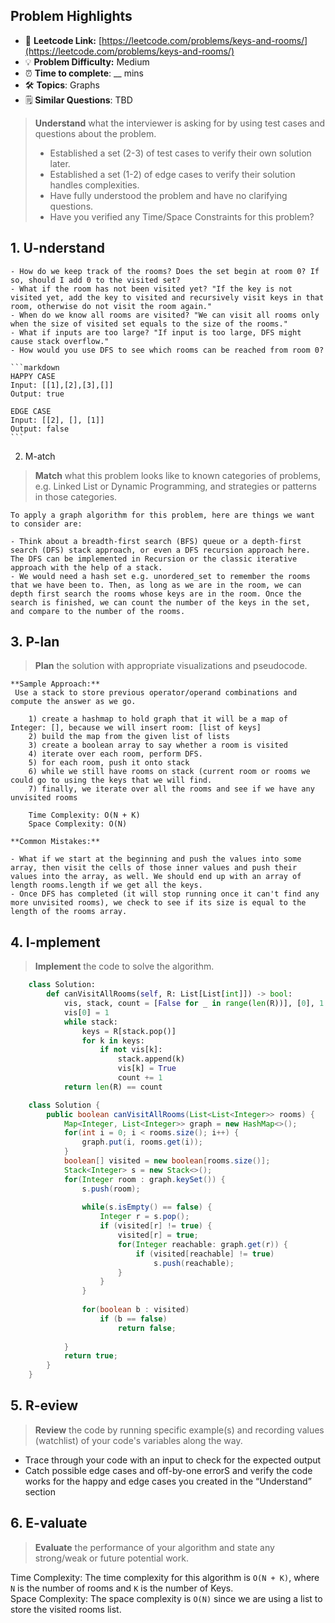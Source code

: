 ## Problem Highlights

* 🔗 **Leetcode Link:** [https://leetcode.com/problems/keys-and-rooms/](https://leetcode.com/problems/keys-and-rooms/)
* 💡 **Problem Difficulty:** Medium
* ⏰ **Time to complete**: __ mins
* 🛠️ **Topics**: Graphs
* 🗒️ **Similar Questions**: TBD

> **Understand** what the interviewer is asking for by using test cases and questions about the problem.
> 
> - Established a set (2-3) of test cases to verify their own solution later.
> - Established a set (1-2) of edge cases to verify their solution handles complexities.
> - Have fully understood the problem and have no clarifying questions.
> - Have you verified any Time/Space Constraints for this problem?

## 1. U-nderstand
    - How do we keep track of the rooms? Does the set begin at room 0? If so, should I add 0 to the visited set?
    - What if the room has not been visited yet? "If the key is not visited yet, add the key to visited and recursively visit keys in that room, otherwise do not visit the room again."
    - When do we know all rooms are visited? "We can visit all rooms only when the size of visited set equals to the size of the rooms."
    - What if inputs are too large? "If input is too large, DFS might cause stack overflow."
    - How would you use DFS to see which rooms can be reached from room 0?
    
    ```markdown
    HAPPY CASE
    Input: [[1],[2],[3],[]]
    Output:	true
    
    EDGE CASE 
    Input: [[2], [], [1]]
    Output: false
    ```
    
2. M-atch

> **Match** what this problem looks like to known categories of problems, e.g. Linked List or Dynamic Programming, and strategies or patterns in those categories.
    
    To apply a graph algorithm for this problem, here are things we want to consider are:
    
    - Think about a breadth-first search (BFS) queue or a depth-first search (DFS) stack approach, or even a DFS recursion approach here. The DFS can be implemented in Recursion or the classic iterative approach with the help of a stack.
    - We would need a hash set e.g. unordered_set to remember the rooms that we have been to. Then, as long as we are in the room, we can depth first search the rooms whose keys are in the room. Once the search is finished, we can count the number of the keys in the set, and compare to the number of the rooms.

## 3. P-lan

> **Plan** the solution with appropriate visualizations and pseudocode.
    
    **Sample Approach:**
     Use a stack to store previous operator/operand combinations and compute the answer as we go.
    
```
    1) create a hashmap to hold graph that it will be a map of Integer: [], because we will insert room: [list of keys]
    2) build the map from the given list of lists
    3) create a boolean array to say whether a room is visited
    4) iterate over each room, perform DFS.
    5) for each room, push it onto stack
    6) while we still have rooms on stack (current room or rooms we could go to using the keys that we will find.
    7) finally, we iterate over all the rooms and see if we have any unvisited rooms
    
    Time Complexity: O(N + K)
    Space Complexity: O(N)
```
    
    **Common Mistakes:**
    
    - What if we start at the beginning and push the values into some array, then visit the cells of those inner values and push their values into the array, as well. We should end up with an array of length rooms.length if we get all the keys.
    - Once DFS has completed (it will stop running once it can't find any more unvisited rooms), we check to see if its size is equal to the length of the rooms array.

## 4. I-mplement

> **Implement** the code to solve the algorithm.
    
```python
    class Solution:
        def canVisitAllRooms(self, R: List[List[int]]) -> bool:
            vis, stack, count = [False for _ in range(len(R))], [0], 1
            vis[0] = 1
            while stack:
                keys = R[stack.pop()]
                for k in keys:
                    if not vis[k]:
                        stack.append(k)
                        vis[k] = True
                        count += 1
            return len(R) == count
```
    
```java
    class Solution {
        public boolean canVisitAllRooms(List<List<Integer>> rooms) {     
            Map<Integer, List<Integer>> graph = new HashMap<>();
            for(int i = 0; i < rooms.size(); i++) {
                graph.put(i, rooms.get(i));
            }
            boolean[] visited = new boolean[rooms.size()];
            Stack<Integer> s = new Stack<>();
            for(Integer room : graph.keySet()) {
                s.push(room);
    
                while(s.isEmpty() == false) {
                    Integer r = s.pop();
                    if (visited[r] != true) {
                        visited[r] = true;
                        for(Integer reachable: graph.get(r)) {
                            if (visited[reachable] != true)
                                s.push(reachable);
                        }
                    }
                }
                
                for(boolean b : visited)
                    if (b == false)
                        return false;
                
            }
            return true;
        }
    }
```
    
## 5. R-eview
    
> **Review** the code by running specific example(s) and recording values (watchlist) of your code's variables along the way.

- Trace through your code with an input to check for the expected output
- Catch possible edge cases and off-by-one errorS and verify the code works for the happy and edge cases you created in the “Understand” section

    
## 6. E-valuate

> **Evaluate** the performance of your algorithm and state any strong/weak or future potential work.

Time Complexity: The time complexity for this algorithm is `O(N + K)`, where `N` is the number of rooms and `K` is the number of Keys.
<br>
Space Complexity: The space complexity is `O(N)` since we are using a list to store the visited rooms list.